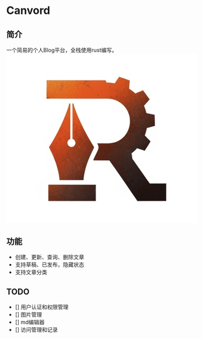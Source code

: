 # Canvord
## 简介
一个简易的个人Blog平台，全栈使用rust编写。
![Canvord logo](./logo.png "Canvord")
## 功能
- 创建、更新、查询、删除文章
- 支持草稿、已发布，隐藏状态
- 支持文章分类
## TODO
- [] 用户认证和权限管理
- [] 图片管理
- [] md编辑器
- [] 访问管理和记录